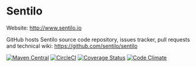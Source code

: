 Sentilo
======================================

Website: http://www.sentilo.io

GitHub hosts Sentilo source code repository, issues tracker, pull requests and technical wiki:
https://github.com/sentilo/sentilo


[![Maven Central](https://maven-badges.herokuapp.com/maven-central/org.sentilo/sentilo-parent-pom/badge.svg)](https://maven-badges.herokuapp.com/maven-central/org.sentilo/sentilo-parent-pom)
[![CircleCI](https://dl.circleci.com/status-badge/img/gh/sentilo/sentilo/tree/master.svg?style=svg)](https://dl.circleci.com/status-badge/redirect/gh/sentilo/sentilo/tree/master)
[![Coverage Status](https://coveralls.io/repos/github/sentilo/sentilo/badge.svg?branch=master)](https://coveralls.io/github/sentilo/sentilo?branch=master)
[![Code Climate](https://api.codeclimate.com/v1/badges/47bf501c6229be2e1cc9/maintainability.svg)](https://codeclimate.com/github/sentilo/sentilo)
